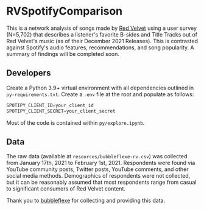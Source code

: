# RVSpotifyComparison
This is a network analysis of songs made by [Red Velvet](https://en.wikipedia.org/wiki/Red_Velvet_(group)) using a user survey (N=5,702) that describes a listener's favorite B-sides and Title Tracks out of Red Velvet's music (as of their December 2021 Releases). This is contrasted against Spotify's audio features, recommendations, and song popularity. A summary of findings will be completed soon.

## Developers
Create a Python 3.9+ virtual environment with all dependencies outlined in `py-requirements.txt`. Create a `.env` file at the root and populate as follows:
```py
SPOTIPY_CLIENT_ID=your_client_id
SPOTIPY_CLIENT_SECRET=your_client_secret
```
Most of the code is contained within `py/explore.ipynb`.

## Data
The raw data (available at `resources/bubbleflexe-rv.csv`) was collected from January 17th, 2021 to February 1st, 2021. Respondents were found via YouTube community posts, Twitter posts, YouTube comments, and other social media methods. Demographics of respondents were not collected, but it can be reasonably assumed that most respondents range from casual to significant consumers of Red Velvet content.

Thank you to [bubbleflexe](https://www.youtube.com/channel/UCZYfSS5j4nnUrWQQPuKLVnA) for collecting and providing this data.
